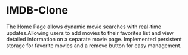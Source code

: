 # IMDB-Clone
The Home Page allows dynamic movie searches with real-time updates.Allowing users to add movies to their favorites list and view detailed information on a separate movie page. Implemented persistent storage for favorite movies and a remove button for easy management.
